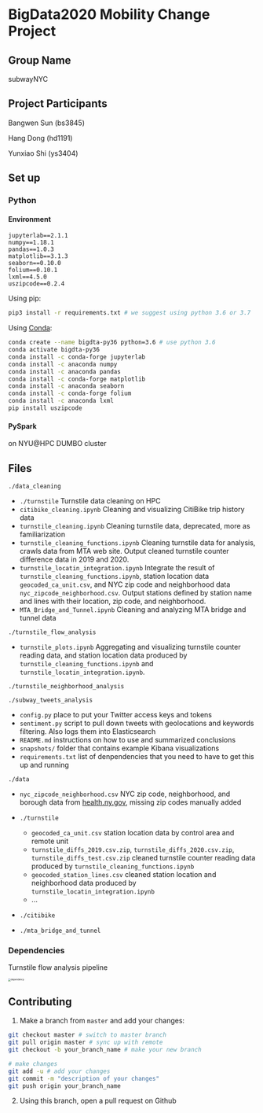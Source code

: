 # BigData2020 Mobility Change Project

## Group Name

subwayNYC

## Project Participants

Bangwen Sun (bs3845)

Hang Dong (hd1191)

Yunxiao Shi (ys3404)

## Set up

### Python

#### Environment

```
jupyterlab==2.1.1
numpy==1.18.1
pandas==1.0.3
matplotlib==3.1.3
seaborn==0.10.0
folium==0.10.1
lxml==4.5.0
uszipcode==0.2.4
```

Using pip:

```bash
pip3 install -r requirements.txt # we suggest using python 3.6 or 3.7
```

Using [Conda](https://www.anaconda.com/):

```bash
conda create --name bigdta-py36 python=3.6 # use python 3.6
conda activate bigdta-py36
conda install -c conda-forge jupyterlab
conda install -c anaconda numpy
conda install -c anaconda pandas
conda install -c conda-forge matplotlib
conda install -c anaconda seaborn
conda install -c conda-forge folium
conda install -c anaconda lxml
pip install uszipcode
```

#### PySpark

on NYU@HPC DUMBO cluster

## Files

```./data_cleaning```

- ```./turnstile``` Turnstile data cleaning on HPC
- ```citibike_cleaning.ipynb``` Cleaning and visualizing CitiBike trip history data
- ```turnstile_cleaning.ipynb``` Cleaning turnstile data, deprecated, more as familiarization
- ```turnstile_cleaning_functions.ipynb``` Cleaning turnstile data for analysis, crawls data from MTA web site. Output cleaned turnstile counter difference data in 2019 and 2020.
- ```turnstile_locatin_integration.ipynb``` Integrate the result of ```turnstile_cleaning_functions.ipynb```, station location data ```geocoded_ca_unit.csv```, and NYC zip code and neighborhood data ```nyc_zipcode_neighborhood.csv```. Output stations defined by station name and lines with their location, zip code, and neighborhood.
- ```MTA_Bridge_and_Tunnel.ipynb``` Cleaning and analyzing MTA bridge and tunnel data

```./turnstile_flow_analysis```

- ```turnstile_plots.ipynb``` Aggregating and visualizing turnstile counter reading data, and station location data produced by ```turnstile_cleaning_functions.ipynb``` and ```turnstile_locatin_integration.ipynb```.

```./turnstile_neighborhood_analysis```



```./subway_tweets_analysis```

- ```config.py``` place to put your Twitter access keys and tokens
- ```sentiment.py``` script to pull down tweets with geolocations and keywords filtering. Also logs them into Elasticsearch
- ```README.md``` instructions on how to use and summarized conclusions
- ```snapshots/``` folder that contains example Kibana visualizations
- ```requirements.txt``` list of denpendencies that you need to have to get this up and running



```./data```

- ```nyc_zipcode_neighborhood.csv``` NYC zip code, neighborhood, and borough data from [health.ny.gov](https://www.health.ny.gov/statistics/cancer/registry/appendix/neighborhoods.htm), missing zip codes manually added
- ```./turnstile```
  - ```geocoded_ca_unit.csv``` station location data by control area and remote unit
  -  ```turnstile_diffs_2019.csv.zip```, ```turnstile_diffs_2020.csv.zip```, ```turnstile_diffs_test.csv.zip``` cleaned turnstile counter reading data produced by ```turnstile_cleaning_functions.ipynb```
  - ```geocoded_station_lines.csv``` cleaned station location and neighborhood data produced by ```turnstile_locatin_integration.ipynb```
  - ...

- ```./citibike```
- ```./mta_bridge_and_tunnel```

### Dependencies

Turnstile flow analysis pipeline

<img src="/Users/hang/Desktop/BigData/project/doc/dependency.png" alt="dependency" style="zoom: 33%;" />

## Contributing

1. Make a branch from `master` and add your changes:

```bash
git checkout master # switch to master branch
git pull origin master # sync up with remote
git checkout -b your_branch_name # make your new branch

# make changes
git add -u # add your changes
git commit -m "description of your changes"
git push origin your_branch_name
```

2. Using this branch, open a pull request on Github
